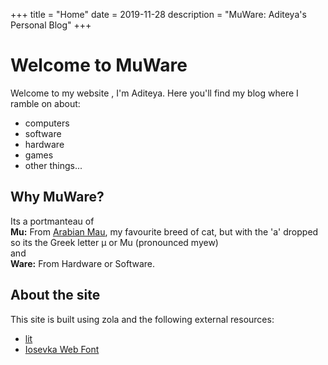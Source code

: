 +++
title = "Home"
date = 2019-11-28
description = "MuWare: Aditeya's Personal Blog"
+++

# Welcome to MuWare
Welcome to my website , I'm Aditeya. Here you'll find my blog where I ramble on about:
- computers
- software
- hardware
- games
- other things...

## Why MuWare?
Its a portmanteau of\
**Mu:** From [Arabian Mau](https://en.wikipedia.org/wiki/Arabian_Mau), my favourite breed of cat,
but with the 'a' dropped so its the Greek letter µ or Mu (pronounced myew)\
and\
**Ware:** From Hardware or Software.

## About the site
This site is built using zola and the following external resources:
- [lit](https://ajusa.github.io/lit/)
- [Iosevka Web Font](https://github.com/pvinis/iosevka-webfont)
